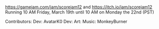 
https://gamejam.com/jam/scorejam12 and https://itch.io/jam/scorejam12
Running 10 AM Friday, March 19th until 10 AM on Monday the 22nd (PST)

Contributors:
Dev: AvatarK0
Dev:
Art:
Music: MonkeyBurner
